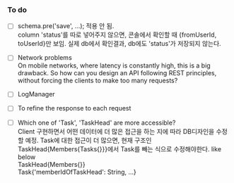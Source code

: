
### To do 
*[ ] schema.pre('save', ...); 적용 안 됨.  
column 'status'를 따로 넣어주지 않으면, 콘솔에서 확인할 때 {fromUserId, toUserId}만 보임.
실제 db에서 확인결과, db에도 'status'가 저장되지 않는다.

*[ ] Network problems  
On mobile networks, where latency is constantly high, this is a big drawback. So how can you design an API following REST principles, without forcing the clients to make too many requests?
 
*[ ] LogManager
*[ ] To refine the response to each request  
*[ ] Which one of 'Task', 'TaskHead' are more accessible?  
Client 구현하면서 어떤 데이터에 더 많은 접근을 하는 지에 따라 DB디자인을 수정할 예정.
Task에 대한 접근이 더 많으면, 현재 구조인 TaskHead{Members{Tasks{}}}에서 
Task를 빼는 식으로 수정해야한다. like below  
TaskHead{Members{}}  
Task{'memberIdOfTaskHead': String, ...}